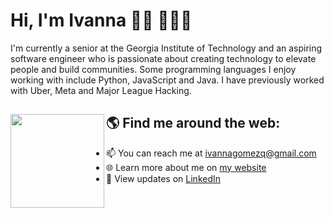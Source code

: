 # Hi, I'm Ivanna 👋🏽 👩🏽‍💻

<!--<img src="https://i.imgur.com/zutzVvG.png" alt="banner that says Ivanna Gomez - Engineer in the making">-->

I'm currently a senior at the Georgia Institute of Technology and an aspiring software engineer who is passionate about creating technology to elevate people and build communities. Some programming languages I enjoy working with include Python, JavaScript and Java. I have previously worked with Uber, Meta and Major League Hacking.

## 🌎 Find me around the web: <a><img align="left" width="150" height="150" src="https://i.imgur.com/QuOzyIT.png"></a>
- 📫 You can reach me at ivannagomezq@gmail.com
- 🌐 Learn more about me on <a href="https://www.ivannagomez.co/"> my website</a>
- 💼 View updates on <a href="https://www.linkedin.com/in/ivanna-gomez-q/">LinkedIn</a>
 

<!---
ivannagomez/ivannagomez is a ✨ special ✨ repository because its `README.md` (this file) appears on your GitHub profile.
You can click the Preview link to take a look at your changes.
--->
